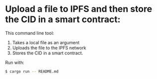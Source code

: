 # Upload a file to IPFS and then store the CID in a smart contract:

This command line tool:

1. Takes a local file as an argument
2. Uploads the file to the IPFS network
3. Stores the CID in a smart contract.

Run with:
```bash
$ cargo run -- README.md
```
